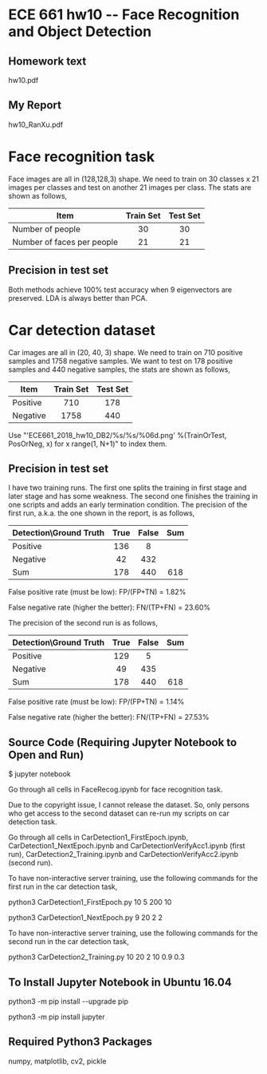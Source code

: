 # ECE 661 hw10 -- Face Recognition and Object Detection

## Homework text
hw10.pdf

## My Report
hw10_RanXu.pdf

# Face recognition task
Face images are all in (128,128,3) shape. We need to train on 30 classes x 21 images per classes and test on another 21 images per class. The stats are shown as follows,

| Item                         | Train Set | Test Set | 
| ---------------------------- | :-------: | :------: | 
| Number of people             |     30    |    30    | 
| Number of faces per people   |     21    |    21    | 

## Precision in test set
Both methods achieve 100% test accuracy when 9 eigenvectors are preserved. LDA is always better than PCA.

# Car detection dataset
Car images are all in (20, 40, 3) shape. We need to train on 710 positive samples and 1758 negative samples. We want to test on 178 positive samples and 440 negative samples, the stats are shown as follows,

| Item                         | Train Set | Test Set | 
| ---------------------------- | :-------: | :------: | 
| Positive                     |    710    |   178    | 
| Negative                     |   1758    |   440    | 

Use "'ECE661_2018_hw10_DB2/%s/%s/%06d.png' %(TrainOrTest, PosOrNeg, x) for x range(1, N+1)" to index them. 

## Precision in test set
I have two training runs. The first one splits the training in first stage and later stage and has some weakness. The second one finishes the training in one scripts and adds an early termination condition. The precision of the first run, a.k.a. the one shown in the report, is as follows,

| Detection\Ground Truth       |  True     |  False   |   Sum  |
| ---------------------------- | :-------: | :------: | :----: | 
| Positive                     |   136     |    8     |        | 
| Negative                     |    42     |  432     |        |
| Sum                          |   178     |  440     |   618  |

False positive rate (must be low): FP/(FP+TN) = 1.82%

False negative rate (higher the better): FN/(TP+FN) = 23.60% 

The precision of the second run is as follows,

| Detection\Ground Truth       |  True     |  False   |   Sum  |
| ---------------------------- | :-------: | :------: | :----: | 
| Positive                     |   129     |    5     |        | 
| Negative                     |    49     |  435     |        |
| Sum                          |   178     |  440     |   618  |

False positive rate (must be low): FP/(FP+TN) = 1.14%

False negative rate (higher the better): FN/(TP+FN) = 27.53%

## Source Code (Requiring Jupyter Notebook to Open and Run)
$ jupyter notebook

Go through all cells in FaceRecog.ipynb for face recognition task.

Due to the copyright issue, I cannot release the dataset. So, only persons who get access to the second dataset can re-run my scripts on car detection task. 

Go through all cells in CarDetection1_FirstEpoch.ipynb, CarDetection1_NextEpoch.ipynb and CarDetectionVerifyAcc1.ipynb (first run), CarDetection2_Training.ipynb and CarDetectionVerifyAcc2.ipynb (second run).

To have non-interactive server training, use the following commands for the first run in the car detection task,

python3 CarDetection1_FirstEpoch.py 10 5 200 10

python3 CarDetection1_NextEpoch.py 9 20 2 2

To have non-interactive server training, use the following commands for the second run in the car detection task,

python3 CarDetection2_Training.py 10 20 2 10 0.9 0.3

## To Install Jupyter Notebook in Ubuntu 16.04
python3 -m pip install --upgrade pip

python3 -m pip install jupyter

## Required Python3 Packages
numpy, matplotlib, cv2, pickle

